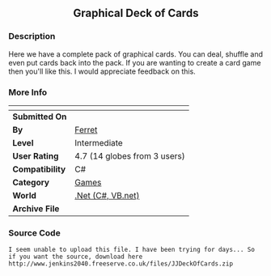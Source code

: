 ﻿<div align="center">

## Graphical Deck of Cards


</div>

### Description

Here we have a complete pack of graphical cards. You can deal, shuffle and even put cards back into the pack. If you are wanting to create a card game then you'll like this. I would appreciate feedback on this.
 
### More Info
 


<span>             |<span>
---                |---
**Submitted On**   |
**By**             |[Ferret](https://github.com/Planet-Source-Code/PSCIndex/blob/master/ByAuthor/ferret.md)
**Level**          |Intermediate
**User Rating**    |4.7 (14 globes from 3 users)
**Compatibility**  |C\#
**Category**       |[Games](https://github.com/Planet-Source-Code/PSCIndex/blob/master/ByCategory/games__10-13.md)
**World**          |[\.Net \(C\#, VB\.net\)](https://github.com/Planet-Source-Code/PSCIndex/blob/master/ByWorld/net-c-vb-net.md)
**Archive File**   |[](https://github.com/Planet-Source-Code/ferret-graphical-deck-of-cards__10-1230/archive/master.zip)





### Source Code

```
I seem unable to upload this file. I have been trying for days... So if you want the source, download here
http://www.jenkins2040.freeserve.co.uk/files/JJDeckOfCards.zip
```

